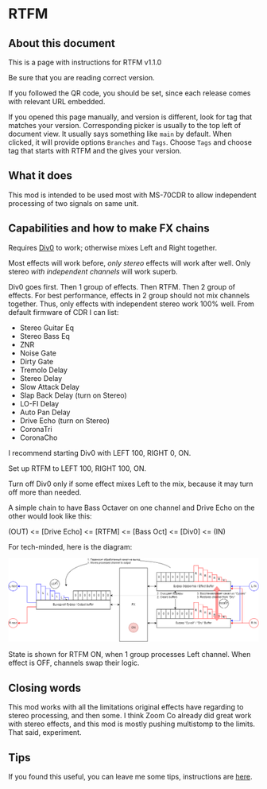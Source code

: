 # RTFM
## About this document
This is a page with instructions for RTFM v1.1.0

Be sure that you are reading correct version.

If you followed the QR code, you should be set, since each release comes with relevant URL embedded.

If you opened this page manually, and version is different, look for tag that matches your version. Corresponding picker is usually to the top left of document view. It usually says something like `main` by default. When clicked, it will provide options `Branches` and `Tags`. Choose `Tags` and choose tag that starts with RTFM and the gives your version.

## What it does
This mod is intended to be used most with MS-70CDR to allow independent processing of two signals on same unit.

## Capabilities and how to make FX chains
Requires [Div0](Div0.md) to work; otherwise mixes Left and Right together.

Most effects will work before, _only stereo_ effects will work after well. Only stereo _with independent channels_ will work superb.

Div0 goes first. Then 1 group of effects. Then RTFM. Then 2 group of effects. For best performance, effects in 2 group should not mix channels together. Thus, only effects with independent stereo work 100% well. From default firmware of CDR I can list:
  * Stereo Guitar Eq
  * Stereo Bass Eq
  * ZNR
  * Noise Gate
  * Dirty Gate
  * Tremolo Delay
  * Stereo Delay
  * Slow Attack Delay
  * Slap Back Delay (turn on Stereo)
  * LO-FI Delay
  * Auto Pan Delay
  * Drive Echo (turn on Stereo)
  * CoronaTri
  * CoronaCho

I recommend starting Div0 with LEFT 100, RIGHT 0, ON.

Set up RTFM to LEFT 100, RIGHT 100, ON.

Turn off Div0 only if some effect mixes Left to the mix, because it may turn off more than needed.

A simple chain to have Bass Octaver on one channel and Drive Echo on the other would look like this:

(OUT) <= [Drive Echo] <= [RTFM] <= [Bass Oct] <= [Div0] <= (IN)

For tech-minded, here is the diagram:

<img src="rtfm.png">

State is shown for RTFM ON, when 1 group processes Left channel. When effect is OFF, channels swap their logic.

## Closing words
This mod works with all the limitations original effects have regarding to stereo processing, and then some. I think Zoom Co already did great work with stereo effects, and this mod is mostly pushing multistomp to the limits. That said, experiment.

## Tips
If you found this useful, you can leave me some tips, instructions are [here](../README.md#i-want-to-support-you-with-money).
